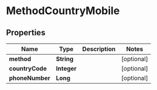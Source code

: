 
# MethodCountryMobile

## Properties
Name | Type | Description | Notes
------------ | ------------- | ------------- | -------------
**method** | **String** |  |  [optional]
**countryCode** | **Integer** |  |  [optional]
**phoneNumber** | **Long** |  |  [optional]



